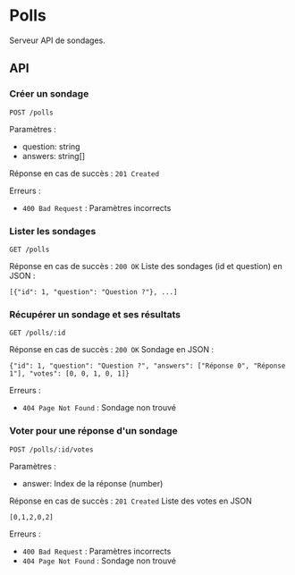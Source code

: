 # Polls

Serveur API de sondages.

## API

### Créer un sondage

`POST /polls`

Paramètres :
- question: string
- answers: string[]

Réponse en cas de succès : `201 Created`

Erreurs :
- `400 Bad Request` : Paramètres incorrects

### Lister les sondages

`GET /polls`

Réponse en cas de succès : `200 OK`
Liste des sondages (id et question) en JSON :
```
[{"id": 1, "question": "Question ?"}, ...]
```

### Récupérer un sondage et ses résultats

`GET /polls/:id`

Réponse en cas de succès : `200 OK`
Sondage en JSON :
```
{"id": 1, "question": "Question ?", "answers": ["Réponse 0", "Réponse 1"], "votes": [0, 0, 1, 0, 1]}
```

Erreurs :
- `404 Page Not Found` : Sondage non trouvé

### Voter pour une réponse d'un sondage

`POST /polls/:id/votes`

Paramètres :
- answer: Index de la réponse (number)

Réponse en cas de succès : `201 Created`
Liste des votes en JSON
```
[0,1,2,0,2]
```

Erreurs :
- `400 Bad Request` : Paramètres incorrects
- `404 Page Not Found` : Sondage non trouvé
